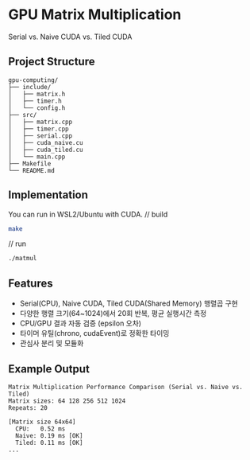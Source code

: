 # GPU Matrix Multiplication 
Serial vs. Naive CUDA vs. Tiled CUDA

## Project Structure

```
gpu-computing/
├── include/
│   ├── matrix.h         
│   ├── timer.h          
│   └── config.h         
├── src/
│   ├── matrix.cpp    
│   ├── timer.cpp        
│   ├── serial.cpp       
│   ├── cuda_naive.cu    
│   ├── cuda_tiled.cu    
│   └── main.cpp         
├── Makefile             
└── README.md        
```

## Implementation
You can run in WSL2/Ubuntu with CUDA.
// build
```sh
make
```
// run
```sh
./matmul
```

## Features
- Serial(CPU), Naive CUDA, Tiled CUDA(Shared Memory) 행렬곱 구현
- 다양한 행렬 크기(64~1024)에서 20회 반복, 평균 실행시간 측정
- CPU/GPU 결과 자동 검증 (epsilon 오차)
- 타이머 유틸(chrono, cudaEvent)로 정확한 타이밍
- 관심사 분리 및 모듈화

## Example Output
```
Matrix Multiplication Performance Comparison (Serial vs. Naive vs. Tiled)
Matrix sizes: 64 128 256 512 1024
Repeats: 20

[Matrix size 64x64]
  CPU:   0.52 ms
  Naive: 0.19 ms [OK]
  Tiled: 0.11 ms [OK]
...
```